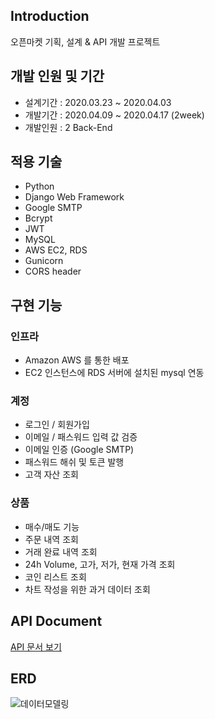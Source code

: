 ## Introduction
오픈마켓 기획, 설계 & API 개발 프로젝트

## 개발 인원 및 기간
- 설계기간 : 2020.03.23 ~ 2020.04.03
- 개발기간 : 2020.04.09 ~ 2020.04.17 (2week)
- 개발인원 : 2 Back-End

## 적용 기술
- Python
- Django Web Framework
- Google SMTP
- Bcrypt
- JWT
- MySQL
- AWS EC2, RDS
- Gunicorn
- CORS header

## 구현 기능
### 인프라
- Amazon AWS 를 통한 배포
- EC2 인스턴스에 RDS 서버에 설치된 mysql 연동

### 계정
- 로그인 / 회원가입
- 이메일 / 패스워드 입력 값 검증
- 이메일 인증 (Google SMTP)
- 패스워드 해쉬 및 토큰 발행
- 고객 자산 조회

### 상품
- 매수/매도 기능
- 주문 내역 조회
- 거래 완료 내역 조회
- 24h Volume, 고가, 저가, 현재 가격 조회
- 코인 리스트 조회
- 차트 작성을 위한 과거 데이터 조회

## API Document
[API 문서 보기](https://documenter.getpostman.com/view/10398819/SzS8s59w?version=latest)

## ERD
![데이터모델링](https://k.kakaocdn.net/dn/zBxIC/btqDf02CwaQ/rCG8klfkzKwOo6C0ZHKJKk/img.png)

